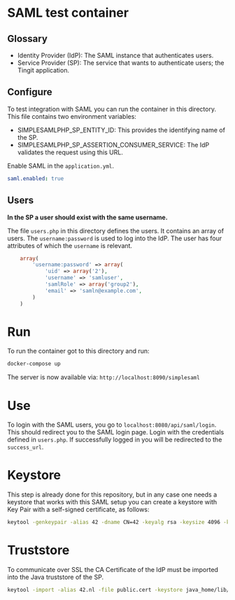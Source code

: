 # SAML test container

## Glossary

- Identity Provider (IdP): The SAML instance that authenticates users.
- Service Provider (SP): The service that wants to authenticate users; the Tingit application.

## Configure

To test integration with SAML you can run the container in this directory. This file contains two environment variables:

- SIMPLESAMLPHP_SP_ENTITY_ID: This provides the identifying name of the SP.
- SIMPLESAMLPHP_SP_ASSERTION_CONSUMER_SERVICE: The IdP validates the request using this URL.

Enable SAML in the `application.yml`.

```yaml
saml.enabled: true
```

## Users

**In the SP a user should exist with the same username.**

The file `users.php` in this directory defines the users. It contains an array of users. The
`username:password` is used to log into the IdP. The user has four attributes of which the
`username` is relevant.

```php
    array(
        'username:password' => array(
            'uid' => array('2'),
            'username' => 'samluser',
            'samlRole' => array('group2'),
            'email' => 'samln@example.com',
        )
    )
```

# Run

To run the container got to this directory and run:

```bash
docker-compose up
```

The server is now available via: `http://localhost:8090/simplesaml`

# Use

To login with the SAML users, you go to `localhost:8080/api/saml/login`. This should redirect you to
the SAML login page. Login with the credentials defined in `users.php`. If successfully logged in you
will be redirected to the `success_url`.

# Keystore

This step is already done for this repository, but in any case one needs a keystore that works
with this SAML setup you can create a keystore with Key Pair with a self-signed certificate, as
follows:

```bash
keytool -genkeypair -alias 42 -dname CN=42 -keyalg rsa -keysize 4096 -keypass <passwd> -validity 9999 -storepass <passwd> -keystore 42-saml.jks
```

# Truststore

To communicate over SSL the CA Certificate of the IdP must be imported into the Java truststore of the SP.

```bash
keytool -import -alias 42.nl -file public.cert -keystore java_home/lib/security/cacerts
```
